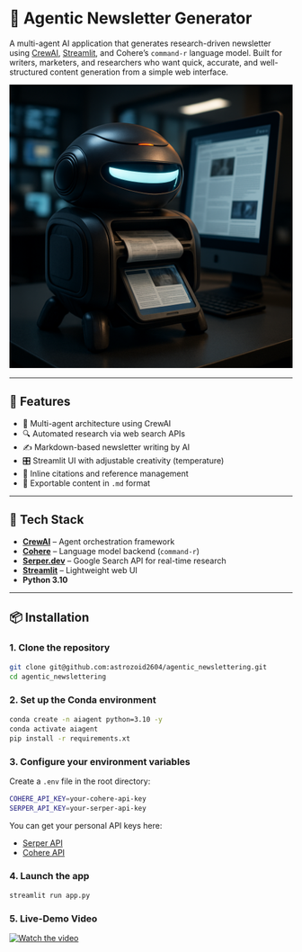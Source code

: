 # 🧠 Agentic Newsletter Generator

A multi-agent AI application that generates research-driven newsletter using [CrewAI](https://github.com/joaomdmoura/crewai), [Streamlit](https://streamlit.io/), and Cohere’s `command-r` language model. Built for writers, marketers, and researchers who want quick, accurate, and well-structured content generation from a simple web interface.

<p align="center">
  <img src="./github_thumbnail.png" alt="Project Thumbnail" width="600"/>
</p>

---

## 🚀 Features

- 🧠 Multi-agent architecture using CrewAI
- 🔍 Automated research via web search APIs
- ✍️ Markdown-based newsletter writing by AI
- 🎛️ Streamlit UI with adjustable creativity (temperature)
- 📎 Inline citations and reference management
- 💾 Exportable content in `.md` format

---

## 🧰 Tech Stack

- **[CrewAI](https://github.com/joaomdmoura/crewai)** – Agent orchestration framework  
- **[Cohere](https://cohere.com/)** – Language model backend (`command-r`)  
- **[Serper.dev](https://serper.dev/)** – Google Search API for real-time research  
- **[Streamlit](https://streamlit.io/)** – Lightweight web UI  
- **Python 3.10**

---

## 📦 Installation

### 1. Clone the repository

```bash
git clone git@github.com:astrozoid2604/agentic_newslettering.git
cd agentic_newslettering
```

### 2. Set up the Conda environment

```bash
conda create -n aiagent python=3.10 -y
conda activate aiagent
pip install -r requirements.xt
```

### 3. Configure your environment variables
Create a `.env` file in the root directory:

```bash
COHERE_API_KEY=your-cohere-api-key
SERPER_API_KEY=your-serper-api-key
```

You can get your personal API keys here:
- [Serper API](https://serper.dev/)
- [Cohere API](https://dashboard.cohere.com/api-keys)

### 4. Launch the app

```bash
streamlit run app.py
```

### 5. Live-Demo Video

[![Watch the video](https://img.youtube.com/vi/huVbfgQ5yPw/0.jpg)](https://www.youtube.com/watch?v=huVbfgQ5yPw)

